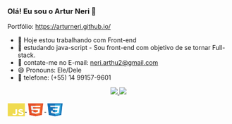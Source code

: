 ### Olá! Eu sou o Artur Neri 👋
Portfólio: https://arturneri.github.io/

- 🔭 Hoje estou trabalhando com Front-end 
- 🌱 estudando java-script - Sou front-end com objetivo de se tornar Full-stack.
- 💬 contate-me no E-mail: neri.arthu2@gmail.com
- 😄 Pronouns: Ele/Dele
- 📱 telefone: (+55) 14 99157-9601
<div align="center">
  <a href="https://github.com/ArturNeri">
  <img height="180em" src="https://github-readme-stats.vercel.app/api?username=ArturNeri&show_icons=true&theme=dark&include_all_commits=true&count_private=true"/>
  <img height="180em" src="https://github-readme-stats.vercel.app/api/top-langs/?username=ArturNeri&layout=compact&langs_count=7&theme=dracula"/>
</div>
  
  <div style="display: inline_block"><br>
  <img align="center" alt="Artur-Js" height="30" width="40" src="https://raw.githubusercontent.com/devicons/devicon/master/icons/javascript/javascript-plain.svg">
  <img align="center" alt="Artur-HTML" height="30" width="40" src="https://raw.githubusercontent.com/devicons/devicon/master/icons/html5/html5-original.svg">
  <img align="center" alt="Artur-CSS" height="30" width="40" src="https://raw.githubusercontent.com/devicons/devicon/master/icons/css3/css3-original.svg">
  

</div>

